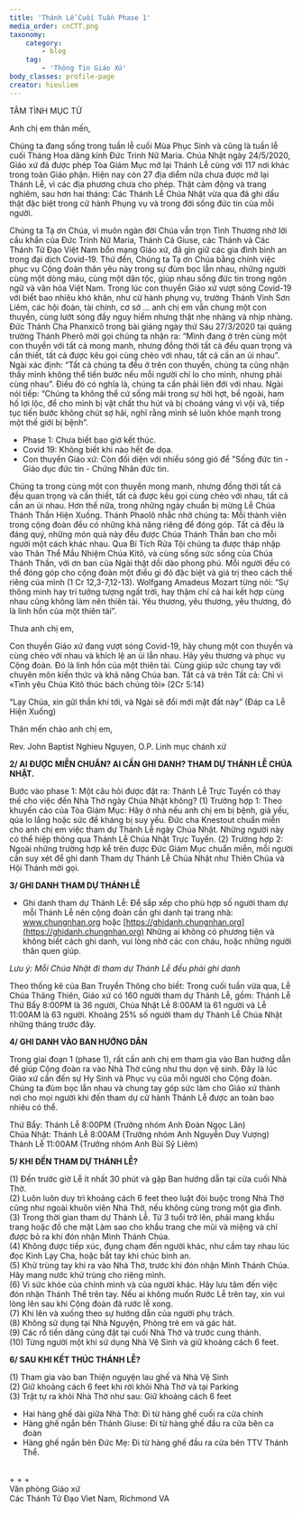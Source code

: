 ```yaml
---
title: 'Thánh Lễ Cuối Tuần Phase 1'
media_order: cnCTT.png
taxonomy:
    category:
        - blog
    tag:
        - 'Thông Tin Giáo Xứ'
body_classes: profile-page
creator: hieuliem
---
```


TÂM TÌNH MỤC TỬ

 

Anh chị em thân mến,
 
Chúng ta đang sống trong tuần lễ cuối Mùa Phục Sinh và cũng là tuần lễ cuối Tháng Hoa dâng kính Đức Trinh Nữ Maria. Chúa Nhật ngày 24/5/2020, Giáo xứ đã được phép Tòa Giám Mục mở lại Thánh Lễ cùng với 117 nơi khác trong toàn Giáo phận. Hiện nay còn 27 địa diểm nữa chưa được mở lại Thánh Lễ, vì các địa phương chưa cho phép. Thật cảm động và trang nghiêm, sau hơn hai tháng: Các Thánh Lễ Chúa Nhật vừa qua đã ghi dấu thật đặc biệt trong cử hành Phụng vụ và trong đời sống đức tin của mỗi người.
 
Chúng ta Tạ ơn Chúa, vì muôn ngàn đời Chúa vẫn trọn Tình Thương nhờ lời cầu khẩn của Đức Trinh Nữ Maria, Thánh Cả Giuse, các Thánh và Các Thánh Tử Đạo Việt Nam bổn mạng Giáo xứ, đã gìn giữ các gia đình bình an trong đại dịch Covid-19. Thứ đến, Chúng ta Tạ ơn Chúa bằng chính việc phục vụ Cộng đoàn thân yêu này trong sự đùm bọc lẫn nhau, những người cùng một dòng máu, cùng một dân tộc, giúp nhau sống đức tin trong ngôn ngữ và văn hóa Việt Nam. Trong lúc con thuyền Giáo xứ vượt sóng Covid-19 với biết bao nhiêu khó khăn, như cử hành phụng vụ, trường Thánh Vinh Sơn Liêm, các hội đoàn, tài chính, cơ sở ... anh chị em vẫn chung một con thuyền, cùng lướt sóng đầy nguy hiểm nhưng thật nhẹ nhàng và nhịp nhàng. Đức Thánh Cha Phanxicô trong bài giảng ngày thứ Sáu 27/3/2020 tại quảng trường Thánh Pherô mời gọi chúng ta nhận ra: “Mình đang ở trên cùng một con thuyền với tất cả mong manh, nhưng đồng thời tất cả đều quan trọng và cần thiết, tất cả được kêu gọi cùng chèo với nhau, tất cả cần an ủi nhau”. Ngài xác định: “Tất cả chúng ta đều ở trên con thuyền, chúng ta cũng nhận thấy mình không thể tiến bước nếu mỗi người chỉ lo cho mình, nhưng phải cùng nhau”. Điều đó có nghĩa là, chúng ta cần phải liên đới với nhau. Ngài nói tiếp: “Chúng ta không thể cứ sống mãi trong sự hời hợt, bề ngoài, ham hố lợi lộc, để cho mình bị vật chất thu hút và bị choáng váng vì vội vã, tiếp tục tiến bước không chút sợ hãi, nghĩ rằng mình sẽ luôn khỏe mạnh trong một thế giới bị bệnh”.
 
- Phase 1: Chưa biết bao giờ kết thúc.
- Covid 19:  Không biết khi nào hết đe dọa.
- Con thuyền Giáo xứ: Còn đối diện với nhiều sóng gió để "Sống đức tin - Giáo dục đức tin - Chứng Nhân đức tin.
 
Chúng ta trong cùng một con thuyền mong manh, nhưng đồng thời tất cả đều quan trọng và cần thiết, tất cả được kêu gọi cùng chèo với nhau, tất cả cần an ủi nhau. Hơn thế nữa, trong những ngày chuẩn bị mừng Lễ Chúa Thánh Thần Hiện Xuống. Thánh Phaolô nhắc nhở chúng ta: Mỗi thành viên trong cộng đoàn đều có những khả năng riêng để đóng góp. Tất cả đều là đáng quý, những món quà này đều được Chúa Thánh Thần ban cho mỗi người một cách khác nhau. Qua Bí Tích  Rửa Tội chúng ta được tháp nhập vào Thân Thể Mầu Nhiệm Chúa Kitô, và cùng sống sức sống của Chúa Thánh Thần, với ơn ban của Ngài thật dồi dào phong phú.  Mỗi người đều có thể đóng góp cho cộng đoàn một điều gì đó đặc biệt và giá trị theo cách thế riêng của mình (1 Cr 12,3-7,12-13). Wolfgang Amadeus Mozart từng nói: “Sự thông minh hay trí tưởng tượng ngất trời, hay thậm chí cả hai kết hợp cùng nhau cũng không làm nên thiên tài. Yêu thương, yêu thương, yêu thương, đó là linh hồn của một thiên tài”.
 
Thưa anh chị em,
 
Con thuyền Giáo xứ đang vượt sóng Covid-19, hãy chung một con thuyền và cùng chèo với nhau và khích lệ an ủi lẫn nhau. Hãy yêu thương và phục vụ  Cộng đoàn. Đó là linh hồn của một thiên tài.  Cùng giúp sức chung tay với chuyên môn kiến thức và khả năng Chúa ban. Tất cả và trên Tất cả: Chỉ vì «Tình yêu Chúa Kitô thúc bách chúng tôi» (2Cr 5:14)
 
“Lạy Chúa, xin gửi thần khí tới,
và Ngài sẽ đổi mới mặt đất này”
(Đáp ca Lễ Hiện Xuống)
 
 
Thân mến chào anh chị em,
 
Rev. John Baptist Nghieu Nguyen, O.P.
Linh mục chánh xứ
 
**2/ AI ĐƯỢC MIỄN CHUẨN? AI CẦN GHI DANH? THAM DỰ THÁNH LỄ CHÚA NHẬT.**

Bước vào phase 1: Một câu hỏi được đặt ra:  Thánh Lễ Trực Tuyến có thay thế cho việc đến Nhà Thờ ngày Chúa Nhật không?
(1) Trường hợp 1: Theo khuyến cáo của Tòa Giám Mục: Hãy ở nhà nếu anh chị em bị bệnh, già yếu, qúa lo lắng hoặc sức đề kháng bị suy yếu. Đức cha Knestout chuẩn miễn cho anh chị em việc tham dự Thánh Lễ ngày Chúa Nhật. Những người này có thể hiệp thông qua Thánh Lễ Chúa Nhật Trực Tuyến. 
(2) Trường hợp 2: Ngoài những trường hợp kể trên được Đức Giám Mục chuẩn miễn, mỗi người cần suy xét để ghi danh Tham dự Thánh Lễ Chúa Nhật như Thiên Chúa và Hội Thánh mời gọi.  
 
**3/ GHI DANH THAM DỰ THÁNH LỄ** 

- Ghi danh tham dự Thánh Lễ: Để sắp xếp cho phù hợp số người tham dự mỗi Thánh Lễ nên cộng đoàn cần ghi danh tại trang nhà: www.chungnhan.org hoặc  [https://ghidanh.chungnhan.org](https://ghidanh.chungnhan.org) Những ai không có phương tiện và không biết cách ghi danh, vui lòng nhờ các con cháu, hoặc những người thân quen giúp.

_Lưu ý: Mỗi Chúa Nhật đi tham dự Thánh Lễ đều phải ghi danh_

Theo thống kê của Ban Truyền Thông cho biết: Trong cuối tuần vừa qua, Lễ Chúa Thăng Thiên, Giáo xứ có 160 người tham dự Thánh Lễ, gồm: Thánh Lễ Thứ Bẩy 8:00PM là 36 người, Chúa Nhật Lễ 8:00AM là 61 người và Lễ 11:00AM là 63 người. Khoảng 25% số người tham dự Thánh Lễ Chúa Nhật những tháng trước đây.
 
**4/ GHI DANH VÀO BAN HƯỚNG DÂN**

Trong giai đoạn 1 (phase 1), rất cần anh chị em tham gia vào Ban hướng dẫn để giúp Cộng đoàn ra vào Nhà Thờ cũng như thu dọn vệ sinh. Đây là lúc Giáo xứ cần đến sự Hy Sinh và Phục vụ của mỗi người cho Cộng đoàn. Chúng ta đùm bọc lẫn nhau và chung tay góp sức làm cho Giáo xứ thành nơi cho mọi người khi đến tham dự cử hành Thánh Lễ được an toàn bao nhiêu có thể. 

Thứ Bẩy: Thánh Lễ 8:00PM (Trưởng nhóm Anh Đoàn Ngọc Lân)<br>
Chúa Nhật: Thánh Lễ 8:00AM (Trưởng nhóm Anh Nguyễn Duy Vượng)<br>
Thánh Lễ 11:00AM (Trưởng nhóm Anh Bùi Sỹ Liêm)<br>
 
**5/ KHI ĐẾN THAM DỰ THÁNH LỄ?**

(1) Đến trước giờ Lễ ít nhất 30 phút và gặp Ban hướng dẫn tại cửa cuối Nhà Thờ.<br>
(2) Luôn luôn duy trì khoảng cách 6 feet theo luật đòi buộc trong Nhà Thờ cũng như ngoài khuôn viên Nhà Thờ, nếu không cùng trong một gia đình.<br>
(3) Trong thời gian tham dự Thánh Lễ. Từ 3 tuổi trở lên, phải mang khẩu trang hoặc đồ che mặt Làm sao cho khẩu trang che mũi và miệng và chỉ được bỏ ra khi đón nhận Mình Thánh Chúa.<br>
(4) Không được tiếp xúc, đụng chạm đến người khác, như cầm tay nhau lúc đọc Kinh Lạy Cha, hoặc bắt tay khi chúc bình an.<br>
(5) Khử trùng tay khi ra vào Nhà Thờ, trước khi đón nhận Mình Thánh Chúa. Hãy mang nước khử trùng cho riêng mình.<br>
(6) Vì sức khỏe của chính mình và của người khác. Hãy lưu  tâm đến việc đón nhận Thánh Thể trên tay. Nếu ai không muốn Rước Lễ trên tay, xin vui lòng lên sau khi Cộng đoàn đã rước lễ xong.<br>
(7) Khi lên và xuống theo sự hướng dẫn của người phụ trách.<br>
(8) Không sử dụng tại Nhà Nguyện, Phòng trẻ em và gác hát.<br>
(9) Các rổ tiền dâng cúng đặt tại cuối Nhà Thờ và trước cung thánh.<br>
(10) Từng người một khi sử dụng Nhà Vệ Sinh và giữ khoảng cách 6 feet.<br>
 
**6/ SAU KHI KẾT THÚC THÁNH LỄ?**

(1) Tham gia vào ban Thiện nguyện lau ghế và Nhà Vệ Sinh<br>
(2) Giữ khoảng cách 6 feet khi rời khỏi Nhà Thờ và tại Parking<br>
(3) Trật tự ra khỏi Nhà Thờ như sau: Giữ khoảng cách 6 feet<br>
- Hai hàng ghế dài giữa Nhà Thờ: Đi từ hàng ghế cuối ra cửa chính<br>
- Hàng ghế ngắn bên Thánh Giuse: Đi từ hàng ghế đầu ra cửa bên ca đoàn<br>
- Hàng ghế ngắn bên Đức Mẹ: Đi từ hàng ghế đầu ra cửa bên TTV Thánh Thể.<br>
 <br>
+ + +
 <br>
Văn phòng Giáo xứ<br>
Các Thánh Tử Đạo Viet Nam, Richmond VA
